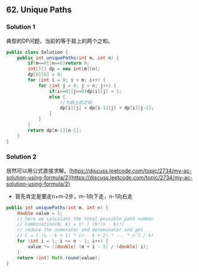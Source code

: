 ## 62. Unique Paths

### Solution 1
典型的DP问题，当前的等于肩上的两个之和。

```java
public class Solution {
    public int uniquePaths(int m, int n) {
        if(m==0||n==0)return 0;
        int[][] dp = new int[m][n];
        dp[0][0] = 0;
        for (int i = 0; i < m; i++) {
            for (int j = 0; j < n; j++) {
                if(i==0||j==0)dp[i][j] = 1;
                else {
                    //为肩上的之和
                    dp[i][j] = dp[i-1][j] + dp[i][j-1];
                }
            }
        }
        return dp[m-1][n-1];
    }
}
```

### Solution 2
居然可以用公式直接求解。[https://discuss.leetcode.com/topic/2734/my-ac-solution-using-formula/2](https://discuss.leetcode.com/topic/2734/my-ac-solution-using-formula/2)
- 首先肯定是要走n+m-2步，m-1向下走，n-1向右走

```java
public int uniquePaths(int m, int n) {
    double value = 1;
    // here we calculate the total possible path number 
    // Combination(N, k) = n! / (k!(n - k)!)
    // reduce the numerator and denominator and get
    // C = ( (n - k + 1) * (n - k + 2) * ... * n ) / k!
    for (int i = 1; i <= n - 1; i++) {
        value *= ((double) (m + i - 1) / (double) i);
    }
    return (int) Math.round(value);
}
```